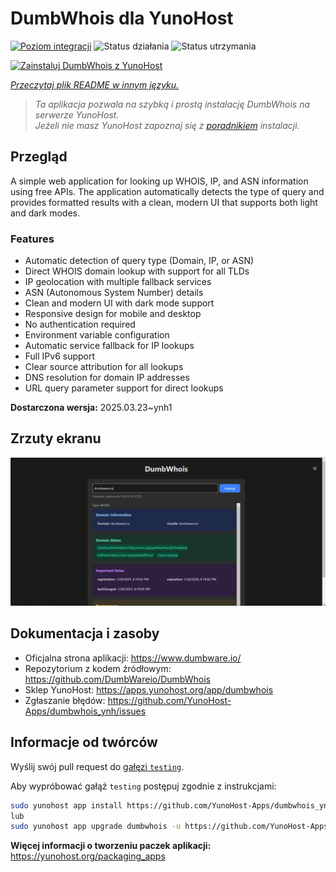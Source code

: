 <!--
To README zostało automatycznie wygenerowane przez <https://github.com/YunoHost/apps/tree/master/tools/readme_generator>
Nie powinno być ono edytowane ręcznie.
-->

# DumbWhois dla YunoHost

[![Poziom integracji](https://apps.yunohost.org/badge/integration/dumbwhois)](https://ci-apps.yunohost.org/ci/apps/dumbwhois/)
![Status działania](https://apps.yunohost.org/badge/state/dumbwhois)
![Status utrzymania](https://apps.yunohost.org/badge/maintained/dumbwhois)

[![Zainstaluj DumbWhois z YunoHost](https://install-app.yunohost.org/install-with-yunohost.svg)](https://install-app.yunohost.org/?app=dumbwhois)

*[Przeczytaj plik README w innym języku.](./ALL_README.md)*

> *Ta aplikacja pozwala na szybką i prostą instalację DumbWhois na serwerze YunoHost.*  
> *Jeżeli nie masz YunoHost zapoznaj się z [poradnikiem](https://yunohost.org/install) instalacji.*

## Przegląd

A simple web application for looking up WHOIS, IP, and ASN information using free APIs. The application automatically detects the type of query and provides formatted results with a clean, modern UI that supports both light and dark modes.

### Features

- Automatic detection of query type (Domain, IP, or ASN)
- Direct WHOIS domain lookup with support for all TLDs
- IP geolocation with multiple fallback services
- ASN (Autonomous System Number) details
- Clean and modern UI with dark mode support
- Responsive design for mobile and desktop
- No authentication required
- Environment variable configuration
- Automatic service fallback for IP lookups
- Full IPv6 support
- Clear source attribution for all lookups
- DNS resolution for domain IP addresses
- URL query parameter support for direct lookups


**Dostarczona wersja:** 2025.03.23~ynh1

## Zrzuty ekranu

![Zrzut ekranu z DumbWhois](./doc/screenshots/screenshot.png)

## Dokumentacja i zasoby

- Oficjalna strona aplikacji: <https://www.dumbware.io/>
- Repozytorium z kodem źródłowym: <https://github.com/DumbWareio/DumbWhois>
- Sklep YunoHost: <https://apps.yunohost.org/app/dumbwhois>
- Zgłaszanie błędów: <https://github.com/YunoHost-Apps/dumbwhois_ynh/issues>

## Informacje od twórców

Wyślij swój pull request do [gałęzi `testing`](https://github.com/YunoHost-Apps/dumbwhois_ynh/tree/testing).

Aby wypróbować gałąź `testing` postępuj zgodnie z instrukcjami:

```bash
sudo yunohost app install https://github.com/YunoHost-Apps/dumbwhois_ynh/tree/testing --debug
lub
sudo yunohost app upgrade dumbwhois -u https://github.com/YunoHost-Apps/dumbwhois_ynh/tree/testing --debug
```

**Więcej informacji o tworzeniu paczek aplikacji:** <https://yunohost.org/packaging_apps>
